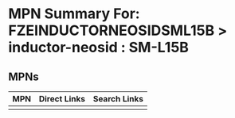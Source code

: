 



# MPN Summary For: FZEINDUCTORNEOSIDSML15B > inductor-neosid : SM-L15B

## MPNs
  

|MPN|Direct Links|Search Links|
| :--- | :--- | :--- |
||||
